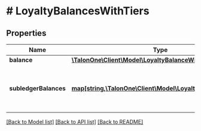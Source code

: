 # # LoyaltyBalancesWithTiers

## Properties

Name | Type | Description | Notes
------------ | ------------- | ------------- | -------------
**balance** | [**\TalonOne\Client\Model\LoyaltyBalanceWithTier**](LoyaltyBalanceWithTier.md) |  | [optional] 
**subledgerBalances** | [**map[string,\TalonOne\Client\Model\LoyaltyBalanceWithTier]**](LoyaltyBalanceWithTier.md) | Map of the loyalty balances of the subledgers of a ledger. | [optional] 

[[Back to Model list]](../../README.md#documentation-for-models) [[Back to API list]](../../README.md#documentation-for-api-endpoints) [[Back to README]](../../README.md)


